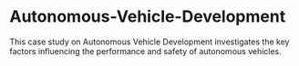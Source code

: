 # Autonomous-Vehicle-Development
This case study on Autonomous Vehicle Development investigates the key factors influencing the performance and safety of autonomous vehicles.
